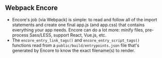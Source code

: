 ## Webpack Encore
- Encore's job (via Webpack) is simple: to read and follow all of the import statements and create one final app.js (and app.css) that contains everything your app needs. Encore can do a lot more: minify files, pre-process Sass/LESS, support React, Vue.js, etc.
- The `encore_entry_link_tags()` and `encore_entry_script_tags()` functions read from a `public/build/entrypoints.json` file that's generated by Encore to know the exact filename(s) to render. 